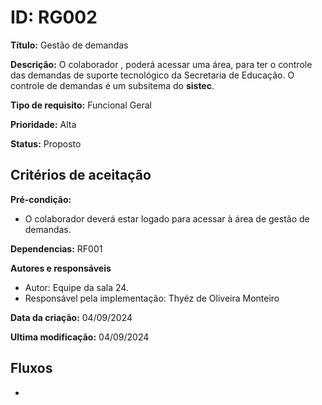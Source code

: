 # ID: RG002

**Título:** Gestão de demandas

**Descrição:** O colaborador , poderá acessar uma área, para ter o controle das demandas de suporte tecnológico da Secretaria de Educação.
O controle de demandas é um subsitema do **sistec**.

**Tipo de requisito:** Funcional Geral

**Prioridade:** Alta

**Status:** Proposto

**Critérios de aceitação**
-

**Pré-condição:**
- O colaborador deverá estar logado para acessar à área de gestão de demandas.

**Dependencias:** RF001

**Autores e responsáveis**
- Autor: Equipe da sala 24.
- Responsável pela implementação: Thyéz de Oliveira Monteiro

**Data da criação:** 04/09/2024

**Ultima modificação:** 04/09/2024

## Fluxos
-